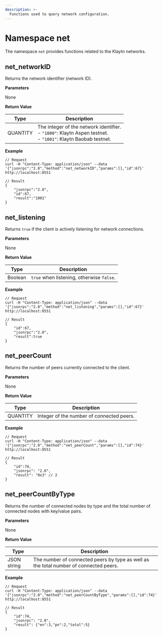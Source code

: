 ```yaml
---
description: >-
  Functions used to query network configuration.
---
```


# Namespace net

The namespace `net` provides functions related to the Klaytn networks.


## net_networkID

Returns the network identifier (network ID).

**Parameters**

None

**Return Value**

| Type | Description |
| --- | --- |
| QUANTITY | The integer of the network identifier.<br>    - `"1000"`: Klaytn Aspen testnet.<br>    - `"1001"`: Klaytn Baobab testnet. |

**Example**

```shell
// Request
curl -H "Content-Type: application/json" --data '{"jsonrpc":"2.0","method":"net_networkID","params":[],"id":67}' http://localhost:8551

// Result
{
    "jsonrpc":"2.0",
    "id":67,
    "result":"1001"
}
```


## net_listening

Returns `true` if the client is actively listening for network connections.

**Parameters**

None

**Return Value**

| Type | Description |
| --- | --- |
| Boolean | `true` when listening, otherwise `false`. |

**Example**

```shell
// Request
curl -H "Content-Type: application/json" --data '{"jsonrpc":"2.0","method":"net_listening","params":[],"id":67}' http://localhost:8551

// Result
{
    "id":67,
    "jsonrpc":"2.0",
    "result":true
}
```


## net_peerCount

Returns the number of peers currently connected to the client.

**Parameters**

None

**Return Value**

| Type | Description |
| --- | --- |
| QUANTITY | Integer of the number of connected peers.|

**Example**

```shell
// Request
curl -H "Content-Type: application/json" --data '{"jsonrpc":"2.0","method":"net_peerCount","params":[],"id":74}' http://localhost:8551

// Result
{
    "id":74,
    "jsonrpc": "2.0",
    "result": "0x3" // 2
}
```

## net_peerCountByType

Returns the number of connected nodes by type and the total number of connected nodes with key/value pairs.

**Parameters**

None

**Return Value**

| Type | Description |
| --- | --- |
| JSON string | The number of connected peers by type as well as the total number of connected peers. |

**Example**

```shell
// Request
curl -H "Content-Type: application/json" --data '{"jsonrpc":"2.0","method":"net_peerCountByType","params":[],"id":74}' http://localhost:8551

// Result
{
    "id":74,
    "jsonrpc": "2.0",
    "result": {"en":3,"pn":2,"total":5}
}
```
